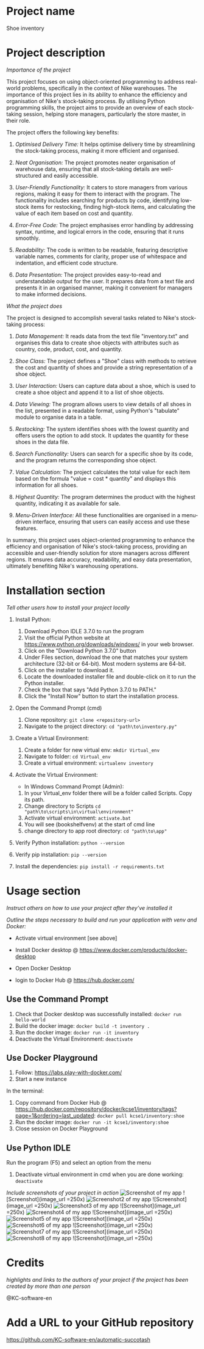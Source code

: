 # Project name
Shoe inventory

# Project description

*Importance of the project*

This project focuses on using object-oriented programming to address real-world problems, specifically in the context of Nike warehouses. The importance of this project lies in its ability to enhance the efficiency and organisation of Nike's stock-taking process. By utilising Python programming skills, the project aims to provide an overview of each stock-taking session, helping store managers, particularly the store master, in their role.

The project offers the following key benefits:

1. *Optimised Delivery Time:* It helps optimise delivery time by streamlining the stock-taking process, making it more efficient and organised.

2. *Neat Organisation:* The project promotes neater organisation of warehouse data, ensuring that all stock-taking details are well-structured and easily accessible.

3. *User-Friendly Functionality:* It caters to store managers from various regions, making it easy for them to interact with the program. The functionality includes searching for products by code, identifying low-stock items for restocking, finding high-stock items, and calculating the value of each item based on cost and quantity.

4. *Error-Free Code:* The project emphasises error handling by addressing syntax, runtime, and logical errors in the code, ensuring that it runs smoothly.

5. *Readability:* The code is written to be readable, featuring descriptive variable names, comments for clarity, proper use of whitespace and indentation, and efficient code structure.

6. *Data Presentation:* The project provides easy-to-read and understandable output for the user. It prepares data from a text file and presents it in an organised manner, making it convenient for managers to make informed decisions.

*What the project does*

The project is designed to accomplish several tasks related to Nike's stock-taking process:

1. *Data Management:* It reads data from the text file "inventory.txt" and organises this data to create shoe objects with attributes such as country, code, product, cost, and quantity.

2. *Shoe Class:* The project defines a "Shoe" class with methods to retrieve the cost and quantity of shoes and provide a string representation of a shoe object.

3. *User Interaction:* Users can capture data about a shoe, which is used to create a shoe object and append it to a list of shoe objects.

4. *Data Viewing:* The program allows users to view details of all shoes in the list, presented in a readable format, using Python's "tabulate" module to organise data in a table.

5. *Restocking:* The system identifies shoes with the lowest quantity and offers users the option to add stock. It updates the quantity for these shoes in the data file.

6. *Search Functionality:* Users can search for a specific shoe by its code, and the program returns the corresponding shoe object.

7. *Value Calculation:* The project calculates the total value for each item based on the formula "value = cost * quantity" and displays this information for all shoes.

8. *Highest Quantity:* The program determines the product with the highest quantity, indicating it as available for sale.

9. *Menu-Driven Interface:* All these functionalities are organised in a menu-driven interface, ensuring that users can easily access and use these features.

In summary, this project uses object-oriented programming to enhance the efficiency and organisation of Nike's stock-taking process, providing an accessible and user-friendly solution for store managers across different regions. It ensures data accuracy, readability, and easy data presentation, ultimately benefiting Nike's warehousing operations.

# Installation section
*Tell other users how to install your project locally*

1. Install Python: 
    1. Download Python IDLE 3.7.0 to run the program
    1. Visit the official Python website at https://www.python.org/downloads/windows/ in your web browser.
    1. Click on the "Download Python 3.7.0" button
    1. Under Files section, download the one that matches your system architecture (32-bit or 64-bit). Most modern systems are 64-bit.
    1. Click on the installer to download it.
    1. Locate the downloaded installer file and double-click on it to run the Python installer.
    1. Check the box that says "Add Python 3.7.0 to PATH." 
    1. Click the "Install Now" button to start the installation process.
     
1. Open the Command Prompt (cmd)
    1. Clone repository: `git clone <repository-url>`
    1. Navigate to the project directory: `cd "path\to\inventory.py"`

1. Create a Virtual Environment:
    1. Create a folder for new virtual env: `mkdir Virtual_env`
    1. Navigate to folder: `cd Virtual_env`
    1. Create a virtual environment: `virtualenv inventory`

1. Activate the Virtual Environment:
    + In Windows Command Prompt (Admin):
    1. In your Virtual_env folder there will be a folder called Scripts. Copy its path.
    1. Change directory to Scripts `cd "path\to\scripts\in\virtual\environment"`
    1. Activate virtual environment: `activate.bat`
    1. You will see (bookshelfvenv) at the start of cmd line
    1. change directory to app root directory: `cd "path\to\app"`

1. Verify Python installation: `python --version`
1. Verify pip installation: `pip --version`
1. Install the dependencies: `pip install -r requirements.txt`    

# Usage section
*Instruct others on how to use your project after they’ve installed it*

*Outline the steps necessary to build and run your application with venv and Docker:*
+ Activate virtual environment [see above]

+ Install Docker desktop @ https://www.docker.com/products/docker-desktop
+ Open Docker Desktop
+ login to Docker Hub @ https://hub.docker.com/

## Use the Command Prompt
1. Check that Docker desktop was successfully installed: `docker run hello-world`
1. Build the docker image: `docker build -t inventory .` 
1. Run the docker image: `docker run -it inventory`
1. Deactivate the Virtual Environment: `deactivate`

## Use Docker Playground
1. Follow: https://labs.play-with-docker.com/
1. Start a new instance

In the terminal: 
1. Copy command from Docker Hub @ https://hub.docker.com/repository/docker/kcse1/inventory/tags?page=1&ordering=last_updated: `docker pull kcse1/inventory:shoe`
1. Run the docker image: `docker run -it kcse1/inventory:shoe`
1. Close session on Docker Playground

## Use Python IDLE
Run the program (F5) and select an option from the menu

1. Deactivate virtual environment in cmd when you are done working: `deactivate`

*Include screenshots of your project in action*
![Screenshot of my app](screenshots/Screenshot1.png)
![Screenshot](image_url =250x)
![Screenshot2 of my app](screenshots/Screenshot2.png)
![Screenshot](image_url =250x)
![Screenshot3 of my app](screenshots/Screenshot3.png)
![Screenshot](image_url =250x)
![Screenshot4 of my app](screenshots/Screenshot4.png)
![Screenshot](image_url =250x)
![Screenshot5 of my app](screenshots/Screenshot5.png)
![Screenshot](image_url =250x)
![Screenshot6 of my app](screenshots/Screenshot6.png)
![Screenshot](image_url =250x)
![Screenshot7 of my app](screenshots/Screenshot7.png)
![Screenshot](image_url =250x)
![Screenshot8 of my app](screenshots/Screenshot8.png)
![Screenshot](image_url =250x)

# Credits
*highlights and links to the authors of your project if the project has been created by more than one person*

@KC-software-en

# Add a URL to your GitHub repository

https://github.com/KC-software-en/automatic-succotash












